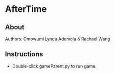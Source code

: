# AfterTime
About
-----
Authors: Omowumi Lynda Ademola & Rachael Wang

Instructions
------------
* Double-click gameParent.py to run game
